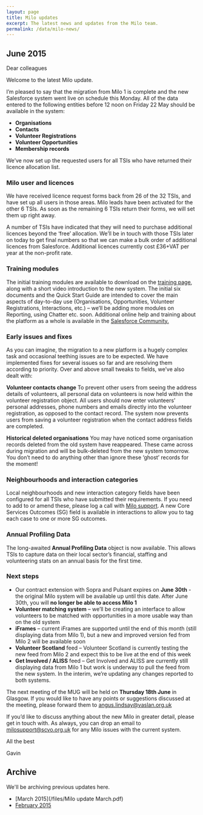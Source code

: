 ```yaml
---
layout: page
title: Milo updates
excerpt: The latest news and updates from the Milo team.
permalink: /data/milo-news/
---
```


## June 2015

Dear colleagues

Welcome to the latest Milo update.

I’m pleased to say that the migration from Milo 1 is complete and the new Salesforce system went live on schedule this Monday. All of the data entered to the following entities before 12 noon on Friday 22 May should be available in the system:

* **Organisations**
* **Contacts**
* **Volunteer Registrations**
* **Volunteer Opportunities**
* **Membership records**

We’ve now set up the requested users for all TSIs who have returned their licence allocation list. 

### Milo user and licences 

We have received licence request forms back from 26 of the 32 TSIs, and have set up all users in those areas. Milo leads have been activated for the other 6 TSIs. As soon as the remaining 6 TSIs return their forms, we will set them up right away. 

A number of TSIs have indicated that they will need to purchase additional licences beyond the ‘free’ allocation. We’ll be in touch with those TSIs later on today to get final numbers so that we can make a bulk order of additional licences from Salesforce. Additional licences currently cost £36+VAT per year at the non-profit rate.

### Training modules

The initial training modules are available to download on the <a href="http://digital.scvo.org.uk/data/milo-training/">training page</a>, along with a short video introduction to the new system. The initial six documents and the Quick Start Guide are intended to cover the main aspects of day-to-day use (Organisations, Opportunities, Volunteer Registrations, Interactions, etc.) – we’ll be adding more modules on Reporting, using Chatter etc. soon. Additional online help and training about the platform as a whole is available in the <a href="https://help.salesforce.com/hthome?siteLang=en_US">Salesforce Community.</a>

### Early issues and fixes

As you can imagine, the migration to a new platform is a hugely complex task and occasional teething issues are to be expected. We have implemented fixes for several issues so far and are resolving them according to priority. Over and above small tweaks to fields, we’ve also dealt with:

**Volunteer contacts change**
To prevent other users from seeing the address details of volunteers, all personal data on volunteers is now held within the volunteer registration object. All users should now enter volunteers’ personal addresses, phone numbers and emails directly into the volunteer registration, as opposed to the contact record. The system now prevents users from saving a volunteer registration when the contact address fields are completed.

**Historical deleted organisations** 
You may have noticed some organisation records deleted from the old system have reappeared. These came across during migration and will be bulk-deleted from the new system tomorrow. You don’t need to do anything other than ignore these ‘ghost’ records for the moment! 

### Neighbourhoods and interaction categories

Local neighbourhoods and new interaction category fields have been configured for all TSIs who have submitted their requirements. If you need to add to or amend these, please log a call with [Milo support](mailto:milosupport@scvo.org.uk). A new Core Services Outcomes (SG) field is available in interactions to allow you to tag each case to one or more SG outcomes.

### Annual Profiling Data

The long-awaited **Annual Profiling Data** object is now available. This allows TSIs to capture data on their local sector’s financial, staffing and volunteering stats on an annual basis for the first time.

### Next steps

* Our contract extension with Sopra and Pulsant expires on **June 30th**  - the original Milo system will be available up until this date. After June 30th, you will **no longer be able to access Milo 1**
* **Volunteer matching system** – we’ll be creating an interface to allow volunteers to be matched with opportunities in a more usable way than on the old system
* **iFrames** – current iFrames are supported until the end of this month (still displaying data from Milo 1), but a new and improved version fed from Milo 2 will be available soon
* **Volunteer Scotland** feed – Volunteer Scotland is currently testing the new feed from Milo 2 and expect this to be live at the end of this week
* **Get Involved / ALISS** feed  – Get Involved and ALISS are currently still displaying data from Milo 1 but work is underway to pull the feed from the new system. In the interim, we’re updating any changes reported to both systems.

The next meeting of the MUG will be held on **Thursday 18th June** in Glasgow. If you would like to have any points or suggestions discussed at the meeting, please forward them to [angus.lindsay@vaslan.org.uk](mailto:angus.lindsay@vaslan.org.uk) 
 
If you’d like to discuss anything about the new Milo in greater detail, please get in touch with. As always, you can drop an email to [milosupport@scvo.org.uk](mailto:milosupport@scvo.org.uk) for any Milo issues with the current system. 
 
All the best
 
Gavin



## Archive

We'll be archiving previous updates here.

* [March 2015](/files/Milo update March.pdf)
* [February 2015](/files/miloupdate-feb15.pdf)

